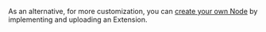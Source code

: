 

As an alternative, for more customization, you can [create your own Node](https://docs.cognigy.com/xApps/build/custom-xApp-node/) by implementing and uploading an Extension.
